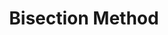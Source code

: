 ---
layout: bisection
title: Bisection Method
description: Bisection Method
image: assets/images/bm.png
nav-menu: true
show_tile: true
---